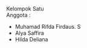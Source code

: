 Kelompok Satu </br>
Anggota : </br>
- Muhamad Rifda Firdaus. S </br>
- Alya Saffira </br>
- Hilda Deliana </br>
